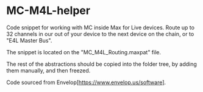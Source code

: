 # MC-M4L-helper
Code snippet for working with MC inside Max for Live devices. Route up to 32 channels in our out of your device to the next device on the chain, or to "E4L Master Bus".

The snippet is located on the "MC_M4L_Routing.maxpat" file. 

The rest of the abstractions should be copied into the folder tree, by adding them manually, and then freezed. 

Code sourced from Envelop[https://www.envelop.us/software].
